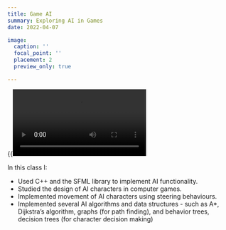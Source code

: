 ```yaml
---
title: Game AI
summary: Exploring AI in Games
date: 2022-04-07

image:
  caption: ''
  focal_point: ''
  placement: 2
  preview_only: true

---
```

{{<video src="AI.mov" controls="yes">}}
For my final assignment of CSC 484 - Building Game AI, I created a simulation where two characters traverse an indoor environment. One character is identified as the monster and its goal is to pursue the other character, identified as the player. If the monster catches the player then the two characters return to their respective starting positions.

In this class I:

- Used C++ and the SFML library to implement AI functionality.
- Studied the design of AI characters in computer games.
- Implemented movement of AI characters using steering behaviours.
- Implemented several AI algorithms and data structures - such as A*, Dijkstra’s algorithm, graphs (for path finding), and behavior trees, decision trees (for character decision making)



